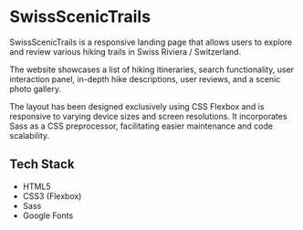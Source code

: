 # SwissScenicTrails
SwissScenicTrails is a responsive landing page that allows users to explore and review various hiking trails in Swiss Riviera / Switzerland.

The website showcases a list of hiking itineraries, search functionality, user interaction panel, in-depth hike descriptions, user reviews, and a scenic photo gallery.

The layout has been designed exclusively using CSS Flexbox and is responsive to varying device sizes and screen resolutions. It incorporates Sass as a CSS preprocessor, facilitating easier maintenance and code scalability.

## Tech Stack

- HTML5
- CSS3 (Flexbox)
- Sass
- Google Fonts
